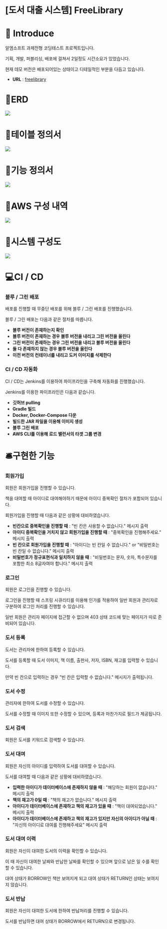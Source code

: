 # [도서 대출 시스템] FreeLibrary

# 📜 Introduce
알엠소프트 과제전형 코딩테스트 프로젝트입니다. 

기획, 개발, 퍼블리싱, 배포에 걸쳐서 2일정도 시간소요가 있었습니다. 

현재 데모 버전은 배포되어있는 상태이고 디테일적인 부분을 다듬고 있습니다. 

* **URL** : [freelibrary](https://freelibrary.co.kr)

# 📜ERD
<img src="https://github.com/garlicpollpoll/assignment/assets/86602266/2f8ccb68-fc7a-4f8c-b59d-4623f6e0db3b">

# 📜테이블 정의서
<img src="https://github.com/garlicpollpoll/assignment/assets/86602266/b6700ec7-53e6-47cd-8f94-7d57f8e0ec5a">

# 📜기능 정의서
<img src="https://github.com/garlicpollpoll/assignment/assets/86602266/f3e82c25-5b4a-4209-9ea1-410de1ab3d82">

# 📜AWS 구성 내역
<img src="https://github.com/garlicpollpoll/assignment/assets/86602266/f153dedc-fed2-4dd8-87d2-52c95c4ba7ec">

# 📜시스템 구성도
<img src="https://github.com/garlicpollpoll/assignment/assets/86602266/3458e9bd-7907-4d4c-8bfd-ffcfe5665815">

# 💻CI / CD
### 블루 / 그린 배포
배포를 진행할 때 무중단 배포를 위해 블루 / 그린 배포를 진행했습니다. 

블루 / 그린 배포는 다음과 같은 절차를 따릅니다. 

* **블루 버전이 존재하는지 확인**
* **블루 버전이 존재하는 경우 블루 버전을 내리고 그린 버전을 올린다**
* **그린 버전이 존재하는 경우 그린 버전을 내리고 블루 버전을 올린다**
* **둘 다 존재하지 않는 경우 블루 버전을 올린다**
* **이전 버전의 컨테이너를 내리고 도커 이미지를 삭제한다**

### CI / CD 자동화
CI / CD는 Jenkins를 이용하여 파이프라인을 구축해 자동화를 진행했습니다. 

Jenkins를 이용한 파이프라인은 다음과 같습니다. 
* **깃허브 pulling**
* **Gradle 빌드**
* **Docker, Docker-Compose 다운**
* **빌드한 JAR 파일을 이용해 이미지 생성**
* **블루 그린 배포**
* **AWS CLI를 이용해 로드 밸런서의 타겟 그룹 변경**

# 🛎️구현한 기능
### 회원가입
회원은 회원가입을 진행할 수 있습니다. 

책을 대여할 때 아이디로 대여해야하기 때문에 아이디 중복확인 절차가 포함되어 있습니다. 

회원가입을 진행할 때 다음과 같은 상황에 대비하였습니다. 

* **빈칸으로 중복확인을 진행할 때** : "빈 칸은 사용할 수 없습니다." 메시지 출력
* **아이디 중복확인을 거치지 않고 회원가입을 진행할 때** : "중복확인을 진행해주세요." 메시지 출력
* **빈 칸으로 회원가입을 진행할 때** : "아이디는 빈 칸일 수 없습니다." or "비밀번호는 빈 칸일 수 없습니다." 메시지 출력
* **비밀번호가 정규표현식과 일치하지 않을 때** : "비밀번호는 문자, 숫자, 특수문자를 포함한 최소 8글자여야 합니다." 메시지 출력

### 로그인
회원은 로그인을 진행할 수 있습니다. 

로그인을 진행할 때 스프링 시큐리티를 이용해 인가를 적용하여 일반 회원과 관리자로 구분하여 로그인 처리를 진행할 수 있습니다. 

일반 회원은 관리자 페이지에 접근할 수 없으며 403 상태 코드에 맞는 페이지가 따로 준비되어 있습니다. 

### 도서 등록
도서는 관리자에 한하여 등록할 수 있습니다. 

도서를 등록할 때 도서 이미지, 책 이름, 출판사, 저자, ISBN, 재고를 입력할 수 있습니다. 

만약 빈 칸으로 입력하는 경우 "빈 칸은 입력할 수 없습니다." 메시지가 출력됩니다. 

### 도서 수정
관리자에 한하여 도서를 수정할 수 있습니다. 

도서를 수정할 때 이미지 또한 수정할 수 있으며, 등록과 마찬가지로 필드가 제공됩니다. 

### 도서 검색
회원은 도서를 키워드로 검색할 수 있습니다. 

### 도서 대여
회원은 자신의 아이디를 입력하여 도서를 대여할 수 있습니다. 

도서를 대여할 때 다음과 같은 상황에 대비하였습니다. 

* **입력한 아이디가 데이터베이스에 존재하지 않을 때** : "해당하는 회원이 없습니다." 메시지 출력
* **책의 재고가 0일 때** : "책의 재고가 없습니다." 메시지 출력
* **아이디가 데이터베이스에 존재하고 책의 재고가 있을 때** : "책이 대여되었습니다." 메시지 출력
* **아이디가 데이터베이스에 존재하고 책의 재고가 있지만 자신의 아이디가 아닐 때** : "자신의 아이디로 대여를 진행해주세요" 메시지 출력

### 도서 대여 이력
회원은 자신이 대여한 도서의 이력을 확인할 수 있습니다. 

이 때 자신이 대여한 날짜와 반납한 날짜를 확인할 수 있으며 앞으로 남은 일 수를 확인할 수 있습니다. 

대여 상태가 BORROW인 책만 보여지게 되고 대여 상태가 RETURN인 상태는 보여지지 않습니다. 

### 도서 반납
회원은 자신이 대여한 도서에 한하여 반납처리를 진행할 수 있습니다. 

도서를 반납하면 대여 상태가 BORROW에서 RETURN으로 변경됩니다. 
